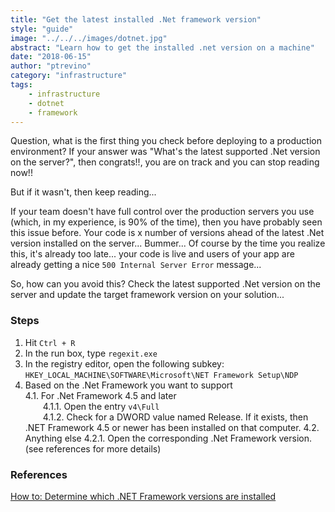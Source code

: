 ```yaml
---
title: "Get the latest installed .Net framework version"
style: "guide"
image: "../../../images/dotnet.jpg"
abstract: "Learn how to get the installed .net version on a machine"
date: "2018-06-15"
author: "ptrevino"
category: "infrastructure"
tags:
    - infrastructure
    - dotnet
    - framework
---
```


<div class="tldr" markdown="true">
  <!-- start:abstract -->

  Question, what is the first thing you check before deploying to a production 
  environment? If your answer was "What's the latest supported .Net version on the server?", 
  then congrats!!, you are on track and you can stop reading now!!   
  
  But if it wasn't, then keep reading...  

  If your team doesn't have full control over the production servers you use 
  (which, in my experience, is 90% of the time), then you have probably seen 
  this issue before. Your code is x number of versions ahead of the latest .Net version 
  installed on the server...  Bummer... Of course by the time you realize this, 
  it's already too late... your code is live and users of your app are already 
  getting a nice `500 Internal Server Error` message...  

  So, how can you avoid this? Check the latest supported .Net version on the server 
  and update the target framework version on your solution...

  <!-- end:abstract -->
</div>

### Steps
1. Hit `Ctrl + R`
2. In the run box, type `regexit.exe`
3. In the registry editor, open the following subkey: `HKEY_LOCAL_MACHINE\SOFTWARE\Microsoft\NET Framework Setup\NDP`  
4. Based on the .Net Framework you want to support  
  4.1. For .Net Framework 4.5 and later  
    &emsp;&emsp;4.1.1. Open the entry `v4\Full`  
    &emsp;&emsp;4.1.2. Check for a DWORD value named Release. If it exists, then 
    .NET Framework 4.5 or newer has been installed on that computer.
  4.2. Anything else
    4.2.1. Open the corresponding .Net Framework version. (see references for more details)

### References
[How to: Determine which .NET Framework versions are installed](https://docs.microsoft.com/en-us/dotnet/framework/migration-guide/how-to-determine-which-versions-are-installed)
